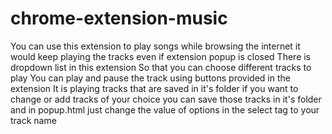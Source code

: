 # chrome-extension-music

You can use this extension to play songs while browsing the internet it would keep playing the tracks even if extension popup is closed There is dropdown list in this extension So that you can choose different tracks to play You can play and pause the track using buttons provided in the extension It is playing tracks that are saved in it's folder if you want to change or add tracks of your choice you can save those tracks in it's folder and in popup.html just change the value of options in the select tag to your track name
